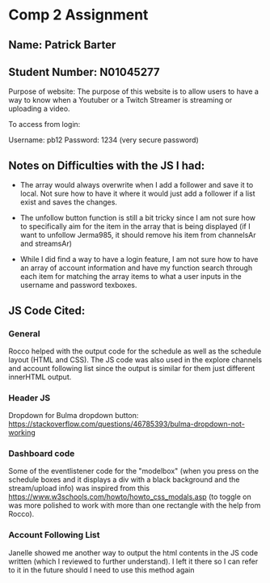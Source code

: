 # Comp 2 Assignment
## Name: Patrick Barter
## Student Number: N01045277

Purpose of website: The purpose of this website is to allow users to have a way to know when a Youtuber or a Twitch Streamer is streaming or uploading a video. 

To access from login: 

Username: pb12
Password: 1234 (very secure password)

## Notes on Difficulties with the JS I had:

- The array would always overwrite when I add a follower and save it to local. Not sure how to have it where it would just add a follower if a list exist and saves the changes. 

- The unfollow button function is still a bit tricky since I am not sure how to specifically aim for the item in the array that is being displayed (if I want to unfollow Jerma985, it should remove his item from channelsAr and streamsAr)

- While I did find a way to have a login feature, I am not sure how to have an array of account information and have my function search through each item for matching the array items to what a user inputs in the username and password texboxes. 

## JS Code Cited:

### General

Rocco helped with the output code for the schedule as well as the schedule layout (HTML and CSS). The JS code was also used in the explore channels and account following list since the output is similar for them just different innerHTML output. 

### Header JS

Dropdown for Bulma dropdown button:
https://stackoverflow.com/questions/46785393/bulma-dropdown-not-working

### Dashboard code

Some of the eventlistener code for the "modelbox" (when you press on the schedule boxes and it displays a div with a black background and the stream/upload info) was inspired from this https://www.w3schools.com/howto/howto_css_modals.asp (to toggle on was more polished to work with more than one rectangle with the help from Rocco).


### Account Following List 
Janelle showed me another way to output the html contents in the JS code written (which I reviewed to further understand). I left it there so I can refer to it in the future should I need to use this method again 

